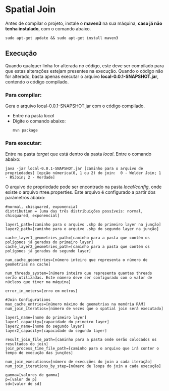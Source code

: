 # Spatial Join

Antes de compilar o projeto, instale o **maven3** na sua máquina, **caso já não tenha instalado**, com o comando abaixo.
~~~
sudo apt-get update && sudo apt-get install maven3
~~~

## Execução
Quando qualquer linha for alterada no código, este deve ser compilado para que estas alterações estejam presentes na execução. Quando o código não for alterado, basta apenas executar o arquivo **local-0.0.1-SNAPSHOT.jar**, contendo o código compilado.

### **Para compilar**: 
Gera o arquivo local-0.0.1-SNAPSHOT.jar com o código compilado.
  - Entre na pasta *local*
  - Digite o comando abaixo: 
    ~~~
    mvn package
    ~~~

### **Para executar**:
Entre na pasta *target* que está dentro da pasta *local*. Entre o comando abaixo: 
~~~	
java -jar local-0.0.1-SNAPSHOT.jar [caminho para o arquivo de propriedades] [opção númerica(0, 1 ou 2) do join:  0 - Welder Join; 1 - RSJoin; 2 - Verdade]
~~~

O arquivo de propriedade pode ser encontrado na pasta *local/config*, onde existe o arquivo rtree.properties. Este arquivo é configurado a partir dos parâmetros abaixo:
~~~
#normal, chisquared, exponencial
distribution = [uma das três distribuições possíveis: normal, chisquared, exponencial]

layer1_path=[caminho para o arquivo .shp do primeiro layer na junção]
layer2_path=[caminho para o arquivo .shp do segundo layer na junção]

cache_layer1_geometries_path=[caminho para a pasta que contém os polígonos já gerados do primeiro layer]
cache_layer2_geometries_path=[caminho para a pasta que contém os polígonos já gerados do segundo layer]

num_cache_geometries=[número inteiro que representa o número de geometrias na cache]

num_threads_system=[número inteiro que representa quantas threads serão utilizadas. Este número deve ser configurado com o valor de núcleos que tiver na máquina]

error_in_meters=[erro em metros]

#Join Configurations
max_cache_entries=[número máximo de geometrias na memória RAM]
num_join_iteratios=[número de vezes que o spatial join será executado]

layer1_name=[nome do primeiro layer]
layer1_capacity=[capacidade do primeiro layer]
layer2_name=[nome do segundo layer]
layer2_capacity=[capacidade do segundo layer]

result_join_file_path=[caminho para a pasta onde serão colocados os resultados do join]
join_process_time_file_path=[caminho para o arquivo que irá conter o tempo de execução das junções]

num_join_executions=[número de execuções do join a cada iteração]
num_join_iterations_by_step=[número de loops do join a cada execução]

gamma=[valores de gamma]
p=[valor de p]
sd=[valor de sd]
~~~